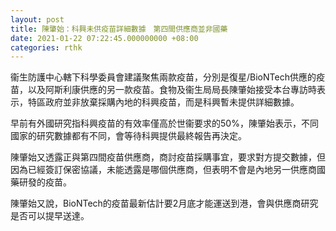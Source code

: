 ```yaml
---
layout: post
title: 陳肇始：科興未供疫苗詳細數據　第四間供應商並非國藥
date: 2021-01-22 07:22:45.000000000 +08:00
categories: rthk
---
```


衞生防護中心轄下科學委員會建議聚焦兩款疫苗，分別是復星/BioNTech供應的疫苗，以及阿斯利康供應的另一款疫苗。食物及衞生局局長陳肇始接受本台專訪時表示，特區政府並非放棄採購內地的科興疫苗，而是科興暫未提供詳細數據。

早前有外國研究指科興疫苗的有效率僅高於世衞要求的50%，陳肇始表示，不同國家的研究數據都有不同，會等待科興提供最終報告再決定。

陳肇始又透露正與第四間疫苗供應商，商討疫苗採購事宜，要求對方提交數據，但因為已經簽訂保密協議，未能透露是哪個供應商，但表明不會是內地另一供應商國藥研發的疫苗。

陳肇始又說，BioNTech的疫苗最新估計要2月底才能運送到港，會與供應商研究是否可以提早送達。
